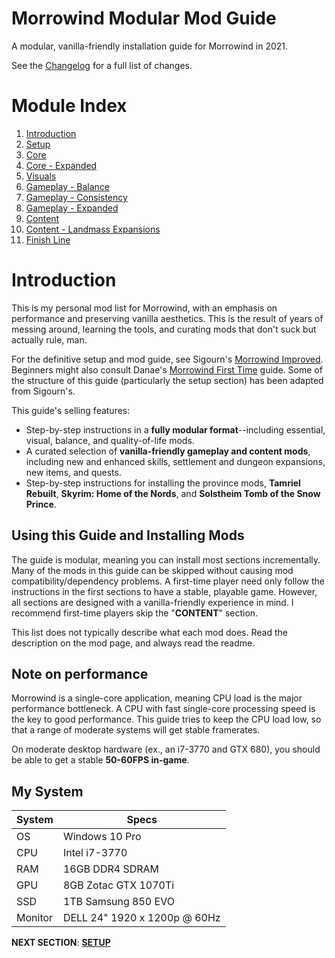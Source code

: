 # Morrowind Modular Mod Guide
A modular, vanilla-friendly installation guide for Morrowind in 2021.

See the [Changelog](https://github.com/doublemoulinet/Morrowind-Modular-Mod-Guide/blob/master/CHANGELOG.md) for a full list of changes.

# Module Index
1. [Introduction](https://github.com/doublemoulinet/Morrowind-Modular-Mod-Guide/blob/master/README.md)
1. [Setup](https://github.com/doublemoulinet/Morrowind-Modular-Mod-Guide/blob/master/SETUP.md)
1. [Core](https://github.com/doublemoulinet/Morrowind-Modular-Mod-Guide/blob/master/CORE.md)
1. [Core - Expanded](https://github.com/doublemoulinet/Morrowind-Modular-Mod-Guide/blob/master/EXPANDEDCORE.md)
1. [Visuals](https://github.com/doublemoulinet/Morrowind-Modular-Mod-Guide/blob/master/VISUALS.md)
1. [Gameplay - Balance](https://github.com/doublemoulinet/Morrowind-Modular-Mod-Guide/blob/master/BALANCE.md)
1. [Gameplay - Consistency](https://github.com/doublemoulinet/Morrowind-Modular-Mod-Guide/blob/master/CONSISTENCY.md)
1. [Gameplay - Expanded](https://github.com/doublemoulinet/Morrowind-Modular-Mod-Guide/blob/master/GAMEPLAY.md)
1. [Content](https://github.com/doublemoulinet/Morrowind-Modular-Mod-Guide/blob/master/CONTENT.md)
1. [Content - Landmass Expansions](https://github.com/doublemoulinet/Morrowind-Modular-Mod-Guide/blob/master/OPTIONAL.md)
1. [Finish Line](https://github.com/doublemoulinet/Morrowind-Modular-Mod-Guide/blob/master/FINISHLINE.md)

# Introduction
This is my personal mod list for Morrowind, with an emphasis on performance and preserving vanilla aesthetics. This is the result of years of messing around, learning the tools, and curating mods that don't suck but actually rule, man.

For the definitive setup and mod guide, see Sigourn's [Morrowind Improved](https://github.com/Sigourn/morrowind-improved). Beginners might also consult Danae's [Morrowind First Time](http://danaeplays.thenet.sk/morrowind-first-time/) guide. Some of the structure of this guide (particularly the setup section) has been adapted from Sigourn's.

This guide's selling features:
- Step-by-step instructions in a **fully modular format**--including essential, visual, balance, and quality-of-life mods.
- A curated selection of **vanilla-friendly gameplay and content mods**, including new and enhanced skills, settlement and dungeon expansions, new items, and quests.
- Step-by-step instructions for installing the province mods, **Tamriel Rebuilt**, **Skyrim: Home of the Nords**, and **Solstheim Tomb of the Snow Prince**. 

## Using this Guide and Installing Mods
The guide is modular, meaning you can install most sections incrementally. Many of the mods in this guide can be skipped without causing mod compatibility/dependency problems. A first-time player need only follow the instructions in the first sections to have a stable, playable game. However, all sections are designed with a vanilla-friendly experience in mind. I recommend first-time players skip the "**CONTENT**"  section.

This list does not typically describe what each mod does. Read the description on the mod page, and always read the readme.

## Note on performance
Morrowind is a single-core application, meaning CPU load is the major performance bottleneck. A CPU with fast single-core processing speed is the key to good performance. This guide tries to keep the CPU load low, so that a range of moderate systems will get stable framerates.

On moderate desktop hardware (ex., an i7-3770 and GTX 680), you should be able to get a stable **50-60FPS in-game**.

## My System

System | Specs
--------|--------
OS | Windows 10 Pro
CPU | Intel i7-3770
RAM | 16GB DDR4 SDRAM
GPU | 8GB Zotac GTX 1070Ti
SSD | 1TB Samsung 850 EVO
Monitor | DELL 24" 1920 x 1200p @ 60Hz

**NEXT SECTION**:
[**SETUP**](https://github.com/doublemoulinet/Morrowind-Modular-Mod-Guide/blob/master/SETUP.md)